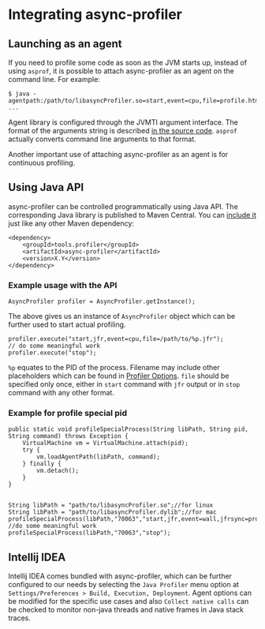 # Integrating async-profiler

## Launching as an agent

If you need to profile some code as soon as the JVM starts up, instead of using `asprof`,
it is possible to attach async-profiler as an agent on the command line. For example:

```
$ java -agentpath:/path/to/libasyncProfiler.so=start,event=cpu,file=profile.html ...
```

Agent library is configured through the JVMTI argument interface.
The format of the arguments string is described
[in the source code](https://github.com/async-profiler/async-profiler/blob/v3.0/src/arguments.cpp#L44).
`asprof` actually converts command line arguments to that format.

Another important use of attaching async-profiler as an agent is for continuous profiling.

## Using Java API

async-profiler can be controlled programmatically using Java API. The corresponding Java library
is published to Maven Central. You can [include it](https://mvnrepository.com/artifact/tools.profiler/async-profiler/latest)
just like any other Maven dependency:

```
<dependency>
    <groupId>tools.profiler</groupId>
    <artifactId>async-profiler</artifactId>
    <version>X.Y</version>
</dependency>
```

### Example usage with the API

```
AsyncProfiler profiler = AsyncProfiler.getInstance();
```

The above gives us an instance of `AsyncProfiler` object which can be further used to start
actual profiling.

```
profiler.execute("start,jfr,event=cpu,file=/path/to/%p.jfr");
// do some meaningful work
profiler.execute("stop");
```

`%p` equates to the PID of the process. Filename may include other placeholders which
can be found in [Profiler Options](ProfilerOptions.md).
`file` should be specified only once, either in
`start` command with `jfr` output or in `stop` command with any other format.

### Example for profile special pid
```
public static void profileSpecialProcess(String libPath, String pid, String command) throws Exception {
    VirtualMachine vm = VirtualMachine.attach(pid);
    try {
        vm.loadAgentPath(libPath, command);
    } finally {
        vm.detach();
    }
}


String libPath = "path/to/libasyncProfiler.so";//for linux
String libPath = "path/to/libasyncProfiler.dylib";//for mac
profileSpecialProcess(libPath,"70063","start,jfr,event=wall,jfrsync=profile,file=/path/to/%p.jfr");
//do some meaningful work
profileSpecialProcess(libPath,"70063","stop");
```


## Intellij IDEA

Intellij IDEA comes bundled with async-profiler, which can be further configured to our needs
by selecting the `Java Profiler` menu option at `Settings/Preferences > Build, Execution, Deployment`.
Agent options can be modified for the specific use cases and also `Collect native calls` can be checked
to monitor non-java threads and native frames in Java stack traces.
